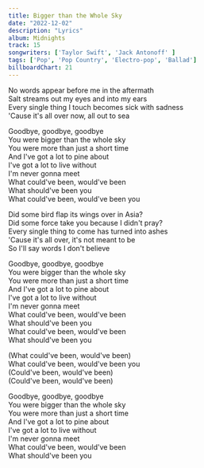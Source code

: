 ```yaml
---
title: Bigger than the Whole Sky
date: "2022-12-02"
description: "Lyrics"
album: Midnights
track: 15
songwriters: ['Taylor Swift', 'Jack Antonoff' ]
tags: ['Pop', 'Pop Country', 'Electro-pop', 'Ballad']
billboardChart: 21
---
```

<p className="verse-one">
No words appear before me in the aftermath <br />
Salt streams out my eyes and into my ears <br />
Every single thing I touch becomes sick with sadness <br />
'Cause it's all over now, all out to sea <br />
</p>
<p className="chorus">
Goodbye, goodbye, goodbye <br />
You were bigger than the whole sky <br />
You were more than just a short time <br />
And I've got a lot to pine about <br />
I've got a lot to live without <br />
I'm never gonna meet <br />
What could've been, would've been <br />
What should've been you <br />
What could've been, would've been you <br />
</p>
<p className="verse-two">
Did some bird flap its wings over in Asia? <br />
Did some force take you because I didn't pray? <br />
Every single thing to come has turned into ashes <br />
'Cause it's all over, it's not meant to be <br />
So I'll say words I don't believe <br />
</p>
<p className="chorus">
Goodbye, goodbye, goodbye <br />
You were bigger than the whole sky <br />
You were more than just a short time <br />
And I've got a lot to pine about <br />
I've got a lot to live without <br />
I'm never gonna meet <br />
What could've been, would've been <br />
What should've been you <br />
What could've been, would've been <br />
What should've been you <br />
</p>
<p className="bridge">
(What could've been, would've been) <br />
What could've been, would've been you <br />
(Could've been, would've been) <br />
(Could've been, would've been) <br />
</p>
<p className="chorus">
Goodbye, goodbye, goodbye <br />
You were bigger than the whole sky <br />
You were more than just a short time <br />
And I've got a lot to pine about <br />
I've got a lot to live without <br />
I'm never gonna meet <br />
What could've been, would've been <br />
What should've been you <br />
</p>